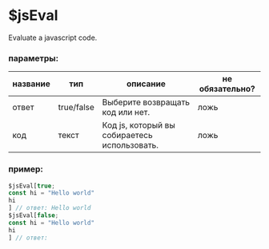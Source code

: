 # $jsEval
Evaluate a javascript code.

### параметры:
| название      | тип                | описание | не обязательно? |
| --------- | ------------------- | -------------------------------------- | -------- |
| ответ    | true/false             | Выберите возвращать код или нет.      | ложь |
| код      | текст              | Код js, который вы собираетесь использовать. | ложь    |

### пример:
```js
$jsEval[true;
const hi = "Hello world"
hi
] // ответ: Hello world
$jsEval[false;
const hi = "Hello world"
hi
] // ответ: 
```
